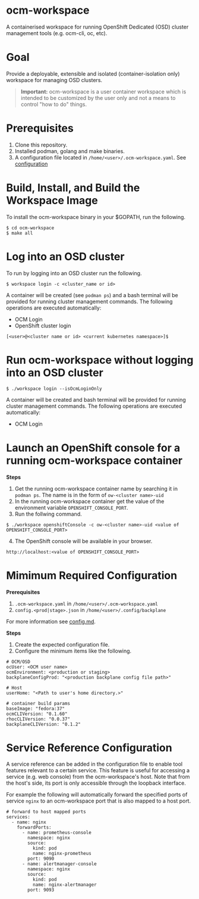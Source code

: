 # ocm-workspace
A containerised workspace for running OpenShift Dedicated (OSD) cluster management tools (e.g. ocm-cli, oc, etc).

# Goal
Provide a deployable, extensible and isolated (container-isolation only) workspace for managing OSD clusters.

> **Important:** ocm-workspace is a user container workspace which is intended to be customized by the user only and not a means to control "how to do" things.

# Prerequisites
1. Clone this repository.
2. Installed podman, golang and make binaries.
3. A configuration file located in `/home/<user>/.ocm-workspace.yaml`. See [configuration](#configuration)


# Build, Install, and Build the Workspace Image
To install the ocm-workspace binary in your $GOPATH, run the following.

```
$ cd ocm-workspace
$ make all
```

# Log into an OSD cluster
To run by logging into an OSD cluster run the following.

```
$ workspace login -c <cluster_name or id>
```

A container will be created (see `podman ps`) and a bash terminal will be provided for running cluster management commands. The following operations are executed automatically:

- OCM Login
- OpenShift cluster login

```
[<user>@<cluster name or id> <current kubernetes namespace>]$
```

# Run ocm-workspace without logging into an OSD cluster
```
$ ./workspace login --isOcmLoginOnly
```

A container will be created and bash terminal will be provided for running cluster management commands. The following operations are executed automatically:
- OCM Login

# Launch an OpenShift console for a running ocm-workspace container
**Steps**
1. Get the running ocm-workspace container name by searching it in `podman ps`. The name is in the form of `ow-<cluster name>-uid`
2. In the running ocm-workspace container get the value of the environment variable `OPENSHIFT_CONSOLE_PORT`.
3. Run the follwing command.

```
$ ./workspace openshiftConsole -c ow-<cluster name>-uid <value of OPENSHIFT_CONSOLE_PORT>
```
4. The OpenShift console will be available in your browser.

```
http://localhost:<value of OPENSHIFT_CONSOLE_PORT>
```


# Mimimum Required Configuration
**Prerequisites**
1. `.ocm-workspace.yaml` in `/home/<user>/.ocm-workspace.yaml`
2. `config.<prod|stage>.json` in `/home/<user>/.config/backplane`

For more information see [config.md](./config.md).

**Steps**
1. Create the expected configuration file.
2. Configure the minimum items like the following.

```
# OCM/OSD
ocUser: <OCM user name>
ocmEnvironment: <production or staging>
backplaneConfigProd: "<production backplane config file path>"

# Host
userHome: "<Path to user's home directory.>"

# container build params
baseImage: "fedora:37"
ocmCLIVersion: "0.1.60"
rhocCLIVersion: "0.0.37"
backplaneCLIVersion: "0.1.2"
```

# Service Reference Configuration
A service reference can be added in the configuration file to enable tool features relevant to a certain service. This feature is useful for accessing a service (e.g. web console) from the ocm-workspace's host. Note that from the host's side, its port is only accessible through the loopback interface.

For example the following will automatically forward the specified ports of service `nginx` to an ocm-workspace port that is also mapped to a host port.

```
# forward to host mapped ports
services:
  - name: nginx
    forwardPorts:
      - name: prometheus-console
        namespace: nginx
        source:
          kind: pod
          name: nginx-prometheus
        port: 9090
      - name: alertmanager-console
        namespace: nginx
        source:
          kind: pod
          name: nginx-alertmanager
        port: 9093
```
